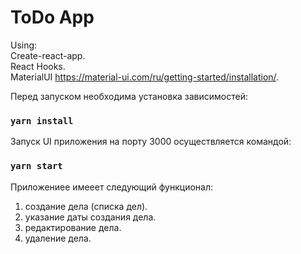 # ToDo App

Using:  
Create-react-app.   
React Hooks.   
MaterialUI https://material-ui.com/ru/getting-started/installation/.   

Перед запуском необходима установка зависимостей:  
### `yarn install`

Запуск UI приложения на порту 3000 осуществляется командой:  
### `yarn start` 

Приложениее имееет следующий функционал:
1. создание дела (списка дел).
2. указание даты создания дела.
3. редактирование дела.
4. удаление дела.

